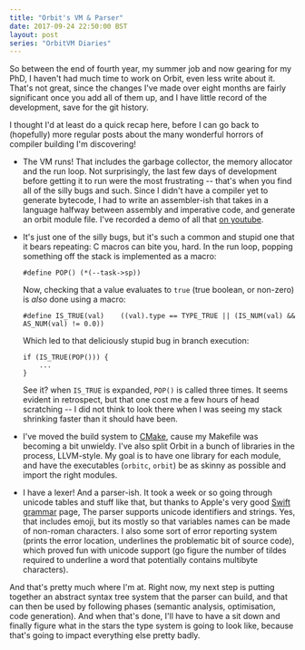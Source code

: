 ```yaml
---
title: "Orbit's VM & Parser"
date: 2017-09-24 22:50:00 BST
layout: post
series: "OrbitVM Diaries"
---
```


So between the end of fourth year, my summer job and now gearing for my PhD, I
haven't had much time to work on Orbit, even less write about it. That's not
great, since the changes I've made over eight months are fairly significant
once you add all of them up, and I have little record of the development, save
for the git history.

I thought I'd at least do a quick recap here, before I can go back to 
(hopefully) more regular posts about the many wonderful horrors of compiler
building I'm discovering!

 * The VM runs! That includes the garbage collector, the memory allocator and
   the run loop. Not surprisingly, the last few days of development before
   getting it to run were the most frustrating -- that's when you find all of
   the silly bugs and such. Since I didn't have a compiler yet to generate
   bytecode, I had to write an assembler-ish that takes in a language halfway
   between assembly and imperative code, and generate an orbit module file. I've
   recorded a demo of all that [on youtube][1].
 
 * It's just one of the silly bugs, but it's such a common and stupid one that
   it bears repeating: C macros can bite you, hard. In the run loop, popping
   something off the stack is implemented as a macro:
   
       #define POP() (*(--task->sp))

   Now, checking that a value evaluates to `true` (true boolean, or non-zero) is
   *also* done using a macro:
   
       #define IS_TRUE(val)    ((val).type == TYPE_TRUE || (IS_NUM(val) && AS_NUM(val) != 0.0))
   
   Which led to that deliciously stupid bug in branch execution:
   
       if (IS_TRUE(POP())) {
           ...
       }
       
   See it? when `IS_TRUE` is expanded, `POP()` is called three times. It seems
   evident in retrospect, but that one cost me a few hours of head scratching -- I did not think to look there when I was seeing my stack shrinking faster than it should have been.

 * I've moved the build system to [CMake][2], cause my Makefile was becoming a
   bit unwieldy. I've also split Orbit in a bunch of libraries in the process,
   LLVM-style. My goal is to have one library for each module, and have the
   executables (`orbitc`, `orbit`) be as skinny as possible and import the right
   modules.
   
 * I have a lexer! And a parser-ish. It took a week or so going through unicode
   tables and stuff like that, but thanks to Apple's very good
   [Swift grammar][3] page, The parser supports unicode identifiers and strings.
   Yes, that includes emoji, but its mostly so that variables names can be made
   of non-roman characters. I also some sort of error reporting system (prints
   the error location, underlines the problematic bit of source code), which
   proved fun with unicode support (go figure the number of tildes required to
   underline a word that potentially contains multibyte characters).

And that's pretty much where I'm at. Right now, my next step is putting
together an abstract syntax tree system that the parser can build, and that can
then be used by following phases (semantic analysis, optimisation, code
generation). And when that's done, I'll have to have a sit down and finally
figure what in the stars the type system is going to look like, because that's
going to impact everything else pretty badly.

 [1]: https://www.youtube.com/watch?v=3t0tb3qwjl0
 [2]: https://cmake.org
 [3]: https://developer.apple.com/library/content/documentation/Swift/Conceptual/Swift_Programming_Language/zzSummaryOfTheGrammar.html
       